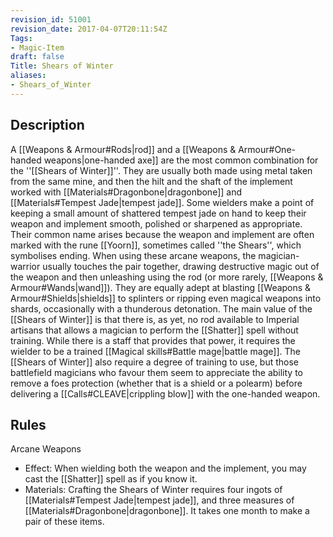 ```yaml
---
revision_id: 51001
revision_date: 2017-04-07T20:11:54Z
Tags:
- Magic-Item
draft: false
Title: Shears of Winter
aliases:
- Shears_of_Winter
---
```

## Description
A [[Weapons & Armour#Rods|rod]] and a [[Weapons & Armour#One-handed weapons|one-handed axe]] are the most common combination for the ''[[Shears of Winter]]''. They are usually both made using metal taken from the same mine, and then the hilt and the shaft of the implement worked with [[Materials#Dragonbone|dragonbone]] and [[Materials#Tempest Jade|tempest jade]]. Some wielders make a point of keeping a small amount of shattered tempest jade on hand to keep their weapon and implement smooth, polished or sharpened as appropriate. Their common name arises because the weapon and implement are often marked with the rune [[Yoorn]], sometimes called ''the Shears'', which symbolises ending.
When using these arcane weapons, the magician-warrior usually touches the pair together, drawing destructive magic out of the weapon and then unleashing using the rod (or more rarely, [[Weapons & Armour#Wands|wand]]). They are equally adept at blasting [[Weapons & Armour#Shields|shields]] to splinters or ripping even magical weapons into shards, occasionally with a thunderous detonation. 
The main value of the [[Shears of Winter]] is that there is, as yet, no rod available to Imperial artisans that allows a magician to perform the [[Shatter]] spell without training. While there is a staff that provides that power, it requires the wielder to be a trained [[Magical skills#Battle mage|battle mage]]. The [[Shears of Winter]] also require a degree of training to use, but those battlefield magicians who favour them seem to appreciate the ability to remove a foes protection (whether that is a shield or a polearm) before delivering a [[Calls#CLEAVE|crippling blow]] with the one-handed weapon.
## Rules
Arcane Weapons
* Effect: When wielding both the weapon and the implement, you may cast the [[Shatter]] spell as if you know it.
* Materials: Crafting the Shears of Winter requires four ingots of [[Materials#Tempest Jade|tempest jade]], and three measures of [[Materials#Dragonbone|dragonbone]]. It takes one month to make a pair of these items.